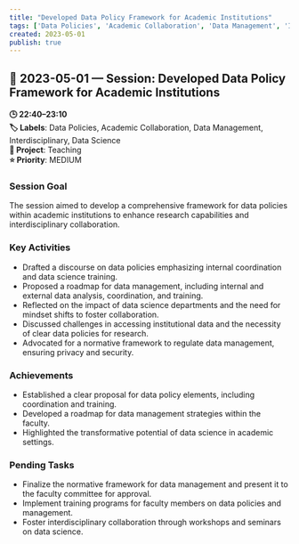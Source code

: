 ```yaml
---
title: "Developed Data Policy Framework for Academic Institutions"
tags: ['Data Policies', 'Academic Collaboration', 'Data Management', 'Interdisciplinary', 'Data Science']
created: 2023-05-01
publish: true
---
```


## 📅 2023-05-01 — Session: Developed Data Policy Framework for Academic Institutions

**🕒 22:40–23:10**  
**🏷️ Labels**: Data Policies, Academic Collaboration, Data Management, Interdisciplinary, Data Science  
**📂 Project**: Teaching  
**⭐ Priority**: MEDIUM  


### Session Goal
The session aimed to develop a comprehensive framework for data policies within academic institutions to enhance research capabilities and interdisciplinary collaboration.

### Key Activities
- Drafted a discourse on data policies emphasizing internal coordination and data science training.
- Proposed a roadmap for data management, including internal and external data analysis, coordination, and training.
- Reflected on the impact of data science departments and the need for mindset shifts to foster collaboration.
- Discussed challenges in accessing institutional data and the necessity of clear data policies for research.
- Advocated for a normative framework to regulate data management, ensuring privacy and security.

### Achievements
- Established a clear proposal for data policy elements, including coordination and training.
- Developed a roadmap for data management strategies within the faculty.
- Highlighted the transformative potential of data science in academic settings.

### Pending Tasks
- Finalize the normative framework for data management and present it to the faculty committee for approval.
- Implement training programs for faculty members on data policies and management.
- Foster interdisciplinary collaboration through workshops and seminars on data science.
